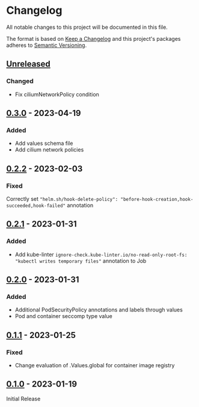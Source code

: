 # Changelog

All notable changes to this project will be documented in this file.

The format is based on [Keep a Changelog](http://keepachangelog.com/en/1.0.0/)
and this project's packages adheres to [Semantic Versioning](http://semver.org/spec/v2.0.0.html).

## [Unreleased]

### Changed

- Fix ciliumNetworkPolicy condition

## [0.3.0] - 2023-04-19

### Added

- Add values schema file
- Add cilium network policies

## [0.2.2] - 2023-02-03

### Fixed

Correctly set `"helm.sh/hook-delete-policy": "before-hook-creation,hook-succeeded,hook-failed"` annotation

## [0.2.1] - 2023-01-31

### Added

- Add kube-linter `ignore-check.kube-linter.io/no-read-only-root-fs: "kubectl writes temporary files"` annotation to Job

## [0.2.0] - 2023-01-31

### Added

- Additional PodSecurityPolicy annotations and labels through values
- Pod and container seccomp type value

## [0.1.1] - 2023-01-25

### Fixed

- Change evaluation of .Values.global for container image registry

## [0.1.0] - 2023-01-19

Initial Release

[Unreleased]: https://github.com/giantswarm/kubectl-apply-job/compare/v0.3.0...HEAD
[0.3.0]: https://github.com/giantswarm/kubectl-apply-job/compare/v0.2.2...v0.3.0
[0.2.2]: https://github.com/giantswarm/kubectl-apply-job/compare/v0.2.1...v0.2.2
[0.2.1]: https://github.com/giantswarm/kubectl-apply-job/compare/v0.2.0...v0.2.1
[0.2.0]: https://github.com/giantswarm/kubectl-apply-job/compare/v0.1.1...v0.2.0
[0.1.1]: https://github.com/giantswarm/kubectl-apply-job/compare/v0.1.0...v0.1.1
[0.1.0]: https://github.com/giantswarm/kubectl-apply-job/releases/tag/v0.1.0
